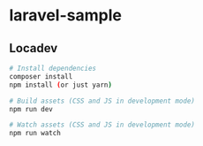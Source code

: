# laravel-sample

## Locadev

``` bash
# Install dependencies
composer install
npm install (or just yarn)

# Build assets (CSS and JS in development mode)
npm run dev

# Watch assets (CSS and JS in development mode)
npm run watch
```

